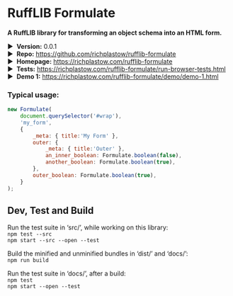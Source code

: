 # RuffLIB Formulate

__A RuffLIB library for transforming an object schema into an HTML form.__

▶&nbsp; __Version:__ 0.0.1  
▶&nbsp; __Repo:__ <https://github.com/richplastow/rufflib-formulate>  
▶&nbsp; __Homepage:__ <https://richplastow.com/rufflib-formulate>  
▶&nbsp; __Tests:__ <https://richplastow.com/rufflib-formulate/run-browser-tests.html>  
▶&nbsp; __Demo 1:__ <https://richplastow.com/rufflib-formulate/demo/demo-1.html>  


### Typical usage:

```js
new Formulate(
    document.querySelector('#wrap'),
    'my_form',
    {
        _meta: { title:'My Form' },
        outer: {
            _meta: { title:'Outer' },
            an_inner_boolean: Formulate.boolean(false),
            another_boolean: Formulate.boolean(true),
        },
        outer_boolean: Formulate.boolean(true),
    }
);
```


## Dev, Test and Build

Run the test suite in ‘src/’, while working on this library:  
`npm test --src`  
`npm start --src --open --test`  

Build the minified and unminified bundles in ‘dist/’ and ‘docs/’:  
`npm run build`

Run the test suite in ‘docs/’, after a build:  
`npm test`  
`npm start --open --test`  
